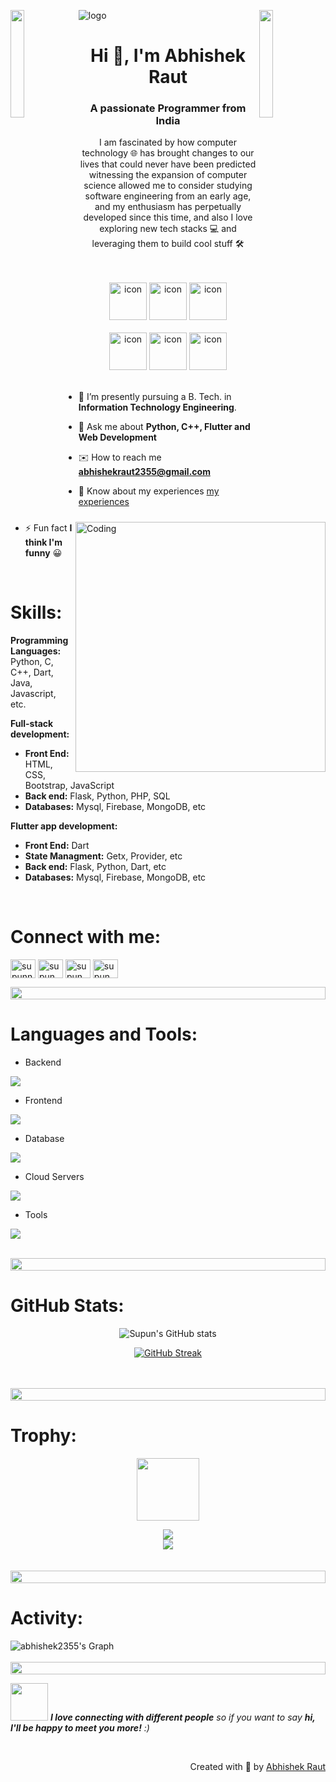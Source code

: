 ![logo](https://github.com/abhishek2355/abhishek2355/assets/90473454/3f0a342a-f482-4de0-ae80-f21d2bd38dac)
<img align="left" src="https://user-images.githubusercontent.com/65187002/144930161-2f783401-8d27-4fdf-a2f7-cc0ba32f1f1f.gif" width="21%" style="display:inline;"><img align="right" src="https://user-images.githubusercontent.com/65187002/144930161-2f783401-8d27-4fdf-a2f7-cc0ba32f1f1f.gif" width="21%" style="display:inline;">


<h1 align="center">Hi 👋, I'm Abhishek Raut</h1>
<h3 align="center">A passionate Programmer from India</h3>
<p align="center"> I am fascinated by how computer technology 🌐 has brought changes to our lives that could never have been predicted witnessing the expansion of computer science allowed me to consider studying software engineering from an early age, and my enthusiasm has perpetually developed since this time, and also I love exploring new tech stacks 💻 and leveraging them to build cool stuff 🛠️</p>
<br>
<br>

<div align="center">
  <img src="https://techstack-generator.vercel.app/java-icon.svg" alt="icon" width="60" height="60"/>
  <img src="https://techstack-generator.vercel.app/python-icon.svg" alt="icon" width="60" height="60"/>
  <img src="https://techstack-generator.vercel.app/cpp-icon.svg" alt="icon" width="60" height="60"/>
</div>
<br>
<div align="center">
  <img src="https://techstack-generator.vercel.app/aws-icon.svg" alt="icon" width="60" height="60"/>
  <img src="https://techstack-generator.vercel.app/restapi-icon.svg" alt="icon" width="60" height="60"/>
 <img src="https://techstack-generator.vercel.app/mysql-icon.svg" alt="icon" width="60" height="60"/>
</div>


<img align="right" alt="Coding" width="400" src="https://user-images.githubusercontent.com/74038190/229223263-cf2e4b07-2615-4f87-9c38-e37600f8381a.gif">
<br>

- 🔭 I’m presently pursuing a B. Tech. in **Information Technology Engineering**.

- 💬 Ask me about **Python, C++, Flutter and Web Development**

- :envelope: How to reach me **abhishekraut2355@gmail.com**

- 📄 Know about my experiences [my experiences](https://www.linkedin.com/in/rautabhishek/)

- ⚡ Fun fact **I think I'm funny**  :grinning:
<br>



<p align="center">

# Skills:  
**Programming Languages:** Python, C, C++, Dart, Java, Javascript, etc. 

**Full-stack development:**
  - **Front End:** HTML, CSS, Bootstrap, JavaScript
  - **Back end:** Flask, Python, PHP, SQL
  - **Databases:** Mysql, Firebase, MongoDB, etc <br>
  
**Flutter app development:**
  - **Front End:** Dart
  - **State Managment:** Getx, Provider, etc
  - **Back end:** Flask, Python, Dart, etc
  - **Databases:** Mysql, Firebase, MongoDB, etc
<br>

# Connect with me:
<p align="left">
<a href="https://www.linkedin.com/in/rautabhishek/" target="blank"><img align="center" src="https://raw.githubusercontent.com/rahuldkjain/github-profile-readme-generator/master/src/images/icons/Social/linked-in-alt.svg" alt="supunnanayakkara" height="30" width="40" /></a>
<a href="https://www.facebook.com/profile.php?id=100027682627597" target="blank"><img align="center" src="https://raw.githubusercontent.com/rahuldkjain/github-profile-readme-generator/master/src/images/icons/Social/facebook.svg" alt="supun.nanayakkaraii" height="30" width="40" /></a>
<a href="https://www.instagram.com/abhishekraut2710/?hl=en" target="blank"><img align="center" src="https://raw.githubusercontent.com/rahuldkjain/github-profile-readme-generator/master/src/images/icons/Social/instagram.svg" alt="supun___lk" height="30" width="40" /></a>
<a href="https://www.youtube.com/channel/UCOvw5l_P2v-oHMVXJFHlXcA" target="blank"><img align="center" src="https://raw.githubusercontent.com/rahuldkjain/github-profile-readme-generator/master/src/images/icons/Social/youtube.svg" alt="supun nanayakkara" height="30" width="40" /></a>
</p>
<img src="https://i.imgur.com/dBaSKWF.gif" height="20" width="100%">


# Languages and Tools:
- Backend
<p align="left">
  <a href="https://skillicons.dev">
    <img src="https://skillicons.dev/icons?i=php,java,nodejs,py,flask,fastapi"/>
  </a>
</p>

- Frontend
<p align="left">
  <a href="https://skillicons.dev">
    <img src="https://skillicons.dev/icons?i=flutter,dart,html,css,js" />
  </a>
</p>

- Database
<p align="left">
  <a href="https://skillicons.dev">
    <img src="https://skillicons.dev/icons?i=mongodb,mysql,firebase" />
  </a>
</p>

- Cloud Servers
<p align="left">
  <a href="https://skillicons.dev">
    <img src="https://skillicons.dev/icons?i=azure,aws,firebase" />
  </a>
</p>

- Tools
<p align="left">
  <a href="https://skillicons.dev">
    <img src="https://skillicons.dev/icons?i=git,github,docker,figma,vscode,postman" />
  </a>
</p>
<br/>
<img src="https://i.imgur.com/dBaSKWF.gif" height="20" width="100%">



# GitHub Stats:
<div align="center">
 
![Supun's GitHub stats](https://github-readme-stats.vercel.app/api?username=abhishek2355\&theme=midnight-purple\&show_icons=true\&show=reviews,prs_merged,prs_merged_percentage\&hide=contribs,issues)

[![GitHub Streak](https://streak-stats.demolab.com/?user=abhishek2355&theme=midnight-purple)](https://git.io/streak-stats)

</div>
<br>
<br>
<img src="https://i.imgur.com/dBaSKWF.gif" height="20" width="100%">


# Trophy:
<p align="center">
<img src="https://media.tenor.com/0ENB5HuTH0gAAAAi/trophy-beker.gif"  width="100px" height="100px"></p>
  
<div align="center">
<img src="https://github-profile-trophy.vercel.app/?username=abhishek2355&theme=matrix&no-bg=true&no-frame=true&row=1&column=4&title=MultiLanguage,Commits,PullRequest,Reviews">
 </div>

<div align="center">
<img src="https://github-profile-trophy.vercel.app/?username=abhishek2355&theme=matrix&no-bg=true&no-frame=true&row=1&column=4&title=Repositories,Organizations,Stars,Followers">
 </div>
 <br>
 <br>
<img src="https://i.imgur.com/dBaSKWF.gif" height="20" width="100%">


# Activity:
![abhishek2355's Graph](https://github-readme-activity-graph.vercel.app/graph?username=abhishek2355&custom_title=Abhishek's%20GitHub%20Activity%20Graph&bg_color=0D1117&color=7F3FBF&line=7F3FBF&point=7F3FBF&area_color=FFFFFF&title_color=FFFFFF&area=true)
<br><br>
<img src="https://i.imgur.com/dBaSKWF.gif" height="20" width="100%">


<!-- # Achievements:
[![An image of @abhishek2355's Holopin badges, which is a link to view their full Holopin profile](https://holopin.me/abhishek2355)](https://holopin.io/@abhishek2355)
<br>
<br>
<br>
<img src="https://i.imgur.com/dBaSKWF.gif" height="20" width="100%"> -->

<img src="https://media.giphy.com/media/LnQjpWaON8nhr21vNW/giphy.gif" width="60"> <em><b>I love connecting with different people</b> so if you want to say <b>hi, I'll be happy to meet you more!</b> :)</em>

<br>
<p align="right" > Created with 🧡 by <a href="https://www.linkedin.com/in/rautabhishek/">Abhishek Raut</a></p>


